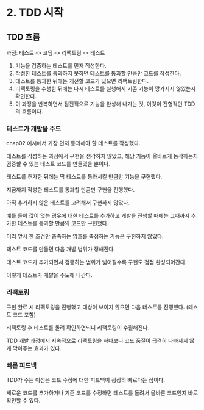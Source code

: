 # 2. TDD 시작

## TDD 흐름

과정: 테스트 -> 코딩 -> 리팩토링 -> 테스트

1. 기능을 검증하는 테스트를 먼저 작성한다.
2. 작성한 테스트를 통과하지 못하면 테스트를 통과할 만큼만 코드를 작성한다.
3. 테스트를 통과한 뒤에는 개선할 코드가 있으면 리팩토링한다.
4. 리팩토링을 수행한 뒤에는 다시 테스트를 실행해서 기존 기능이 망가지지 않았는지 확인한다.
5. 이 과정을 반복하면서 점진적으로 기능을 완성해 나가는 것, 이것이 전형적인 TDD의 흐름이다.

### 테스트가 개발을 주도

chap02 예시에서 가장 먼저 통과해야 할 테스트를 작성했다.

테스트를 작성하는 과정에서 구현을 생각하지 않았고, 해당 기능이 올바르게 동작하는지 검증할 수 있는 테스트 코드를 만들었을 뿐이다.

테스트를 추가한 뒤에는 딱 테스트를 통과시킬 만큼만 기능을 구현했다.

지금까지 작성한 테스트를 통과할 만큼만 구현을 진행했다.

아직 추가하지 않은 테스트를 고려해서 구현하지 않았다.

예를 들어 값이 없는 경우에 대한 테스트를 추가하고 개발을 진행할 때에는 그때까지 추가한 테스트를 통과할 만큼의 코드만 구현했다.

미리 앞서 한 조건만 충족하는 암호를 측정하는 기능은 구현하지 않았다.

테스트 코드를 만들면 다음 개발 범위가 정해진다.

테스트 코드가 추가되면서 검증하는 범위가 넓어질수록 구현도 점점 완성되어간다.

이렇게 테스트가 개발을 주도해 나간다.

### 리팩토링

구현 완료 시 리팩토링을 진행했고 대상이 보이지 않으면 다음 테스트를 진행했다. (테스트 코드 포함)

리팩토링 후 테스트를 돌려 확인하면되니 리팩토링이 수월해진다.

TDD 개발 과정에서 지속적으로 리팩토링을 하다보니 코드 품질이 급격히 나빠지지 않게 막아주는 효과가 있다.

### 빠른 피드백

TDD가 주는 이점은 코드 수정에 대한 피드백이 굉장히 빠르다는 점이다.

새로운 코드를 추가하거나 기존 코드를 수정하면 테스트를 돌려서 올바른 코드인지 바로 확인할 수 있다.

